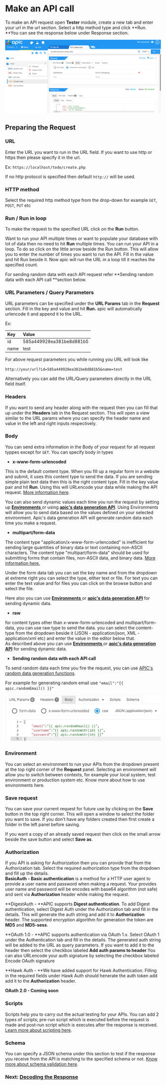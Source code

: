 # Make an API call

To make an API request open **Tester** module, create a new tab and enter your url in the url section. Select a http method type and click **Run. **You can see the response below under Response section.

![](/assets/make-http-call.png)

## Preparing the Request

### URL

Enter the URL you want to run in the URL field. If you want to use http or https then please specify it in the url.

Ex: `https://localhost/todo/create.php`

If no http protocol is specified then default `http://` will be used.

### HTTP method

Select the required http method type from the drop-down for example `GET`, `POST`, `PUT` etc

### Run / Run in loop

To make the request to the specified URL click on the **Run** button.

Want to run your API multiple times or  want to populate  your database with lot of data then no need to hit **Run** multiple times. You can run your API in a loop. To do so click on the little arrow beside the Run button. This will allow you to enter the number of times you want to run the API. Fill in the value and hit Run beside it. Now apic will run the URL in a loop till it reaches the specified count.

For sending random data with each API request refer  **Sending random data with each API call **section below.

### URL Parameters / Query Parameters

URL parameters can be specified under the **URL Params** tab in the **Request** section. Fill in the key and value and hit **Run.** apic will automatically urlencode it and append it to the  URL.

Ex:

| Key | Value |
| :--- | :--- |
| id | 585a449928ea381be8d881b5 |
| name | test |

For above request parameters you while running you URL will look like

`http://your/url?id=585a449928ea381be8d881b5&name=test`

Alternatively you can add the URL/Query parameters directly in the URL field itself.

### Headers

If you want to send any header along with the request then you can fill that up under the **Headers** tab in the Request section. This will open a view similar to the URL params where you can specify the header name and value in the left and right inputs respectively.

### Body

You can send extra information in the Body of your request for all request typpes except for `GET`. You can specify body in  types

* **x-www-form-urlencoded**

This is the default content type. When you fill up a regular form  in a website and submit, it uses this content type to send the data. If you are sending simple plain text data then this is the right content type. Fill in the key value pair and hit **Run**. Using this will URLencode your data while making the API request. [More information here](https://www.w3.org/TR/html401/interact/forms.html#h-17.13.4.1).

You can also send dynamic values each time you run the request by setting up [**Environments** ](/tester/using-environments.md)or using [**apic's data generation API**](/tester/apic-apis-functions.md). Using Environments will allow you to send data based on the values defined on your selected environment. Apic's data generation API will generate random data each time you make a request.

* **multipart/form-data**

The content type "application/x-www-form-urlencoded" is inefficient for sending large quantities of binary data or text containing non-ASCII characters. The content type "multipart/form-data" should be used for submitting forms that contain files, non-ASCII data, and binary data. [More information here.](https://www.w3.org/TR/html401/interact/forms.html#h-17.13.4.1)

Under the form data tab you can set the key name and from the dropdown at extreme right you can select the type, either text or file. For text you can enter the text value and for files you can click on the browse button and select the file.

Here also you can use [**Environments** ](/tester/using-environments.md)or [**apic's data generation API**](/tester/apic-apis-functions.md) for sending dynamic data.

* **raw**

for content types other than x-www-form-urlencoded and multipart/form-data, you can use raw type to send the data. you can select the content-type from the dropdown beside it \(JSON - application/json, XML - application/xml etc\) and enter the value in the editor below that.  
As described above you can use [**Environments** ](/tester/using-environments.md)or [**apic's data generation API**](/tester/apic-apis-functions.md) for sending dynamic data.

* **Sending random data with each API call**

To send random data each time you fire the request, you can use [APIC's random data generation functions](/tester/apic-apis-functions.md).

For example for generating random email use `"email":"{{ apic.randomEmail() }}"`

![](/assets/apic-random-data.JPG)

### **Environment**

You can select an environment to run your APIs from the dropdown present at the top right corner of the **Request** panel. Selecting an environment will allow you to switch between contexts, for example your local system, test environment or production system etc. Know more about how to use environments here.

### **Save request**

You can save your current request for future use by clicking on the **Save** button in the top right corner. This will open a window to select the folder  you want to save. If you don't have any folders created then first create a folder in the left panel before saving.

If you want a copy of an already saved request then click on the small arrow beside the save button and select **Save as**.

### **Authorization**

If you API is asking for Authorization then you can provide that from the Authorization tab. Select the required authorization type from the dropdown and fill up the details.  
**BasicAuth - Basic authentication** is a method for a HTTP user agent to provide a user name and password when making a request. Your provides user name and password will be encodes with base64 algorithm \(not safe\) and sent via **Authorization** header while making the request.

**DigestAuth - **APIC supports **Digest authentication**. To add Digest authentication, select Digest Auth under the Authorization tab and fill in the details. This will generate the auth string and add it to **Authorization** header. The supported encryption algorithm for  generation the token are **MD5** and **MD5-sess**.

**OAuth 1.0 - **APIC supports authentication via OAuth 1.x. Select OAuth 1 under the Authentication tab and fill in the details. The generated auth string will be added to the URL as query parameters. If you want to add it to the header then select the checkbox labeled **Add auth params to header**.You can also URLencode your auth signature by selecting the checkbox labeled Encode OAuth signature

**Hawk Auth - **We have added support for Hawk Authentication. Filling in the required fields under Hawk Auth should henerate the auth token add add it to the **Authorization** header.

**OAuth 2.0 - Coming soon**

### **Scripts**

Scripts help you to carry out the actual testing for your APIs. You can add 2 types of scripts; pre-run script which is executed before the request is made and post-run script which is executes after the response is received. [Learn more about scripting here](/tester/writing-test-cases.md).

### **Schema**

You can specify a JSON schema under this section to test if the response you receive from the API is matching to the specified schema or not. [Know more about schema validation here](/response-schema-validation.md).

### Next: [Decoding the Response](/tester/decoding-the-response.md)



